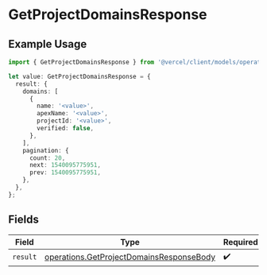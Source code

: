 # GetProjectDomainsResponse

## Example Usage

```typescript
import { GetProjectDomainsResponse } from '@vercel/client/models/operations';

let value: GetProjectDomainsResponse = {
  result: {
    domains: [
      {
        name: '<value>',
        apexName: '<value>',
        projectId: '<value>',
        verified: false,
      },
    ],
    pagination: {
      count: 20,
      next: 1540095775951,
      prev: 1540095775951,
    },
  },
};
```

## Fields

| Field    | Type                                                                                                 | Required           | Description |
| -------- | ---------------------------------------------------------------------------------------------------- | ------------------ | ----------- |
| `result` | [operations.GetProjectDomainsResponseBody](../../models/operations/getprojectdomainsresponsebody.md) | :heavy_check_mark: | N/A         |
